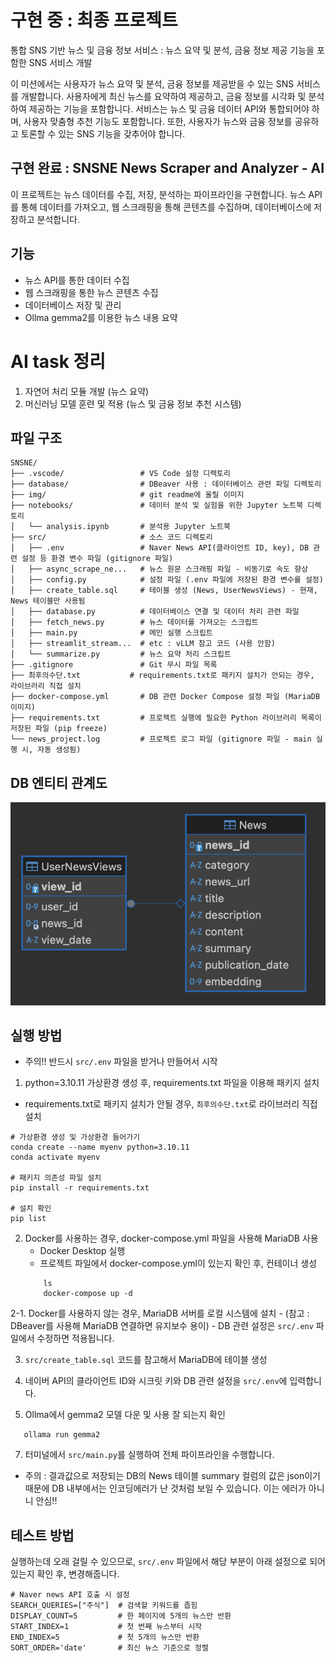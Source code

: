 # 구현 중 : 최종 프로젝트
통합 SNS 기반 뉴스 및 금융 정보 서비스 : 뉴스 요약 및 분석, 금융 정보 제공 기능을 포함한 SNS 서비스 개발

이 미션에서는 사용자가 뉴스 요약 및 분석, 금융 정보를 제공받을 수 있는 SNS 서비스를 개발합니다. 
사용자에게 최신 뉴스를 요약하여 제공하고, 금융 정보를 시각화 및 분석하여 제공하는 기능을 포함합니다. 
서비스는 뉴스 및 금융 데이터 API와 통합되어야 하며, 사용자 맞춤형 추천 기능도 포함합니다. 
또한, 사용자가 뉴스와 금융 정보를 공유하고 토론할 수 있는 SNS 기능을 갖추어야 합니다.

## 구현 완료 : SNSNE News Scraper and Analyzer - AI
이 프로젝트는 뉴스 데이터를 수집, 저장, 분석하는 파이프라인을 구현합니다. 뉴스 API를 통해 데이터를 가져오고, 웹 스크래핑을 통해 콘텐츠를 수집하며, 데이터베이스에 저장하고 분석합니다.

## 기능
- 뉴스 API를 통한 데이터 수집
- 웹 스크래핑을 통한 뉴스 콘텐츠 수집
- 데이터베이스 저장 및 관리
- Ollma gemma2를 이용한 뉴스 내용 요약

# AI task 정리
1. 자연어 처리 모듈 개발 (뉴스 요약)
2. 머신러닝 모델 훈련 및 적용 (뉴스 및 금융 정보 추천 시스템)

## 파일 구조
```
SNSNE/
├── .vscode/                 # VS Code 설정 디렉토리
├── database/                # DBeaver 사용 : 데이터베이스 관련 파일 디렉토리
├── img/                     # git readme에 올릴 이미지
├── notebooks/               # 데이터 분석 및 실험을 위한 Jupyter 노트북 디렉토리
│   └── analysis.ipynb       # 분석용 Jupyter 노트북
├── src/                     # 소스 코드 디렉토리
│   ├── .env                 # Naver News API(클라이언트 ID, key), DB 관련 설정 등 환경 변수 파일 (gitignore 파일)
│   ├── async_scrape_ne...   # 뉴스 원문 스크래핑 파일 - 비동기로 속도 향상
│   ├── config.py            # 설정 파일 (.env 파일에 저장된 환경 변수를 설정)
│   ├── create_table.sql     # 테이블 생성 (News, UserNewsViews) - 현재, News 테이블만 사용됨
│   ├── database.py          # 데이터베이스 연결 및 데이터 처리 관련 파일
│   ├── fetch_news.py        # 뉴스 데이터를 가져오는 스크립트
│   ├── main.py              # 메인 실행 스크립트
│   ├── streamlit_stream...  # etc : vLLM 참고 코드 (사용 안함)
│   └── summarize.py         # 뉴스 요약 처리 스크립트
├── .gitignore               # Git 무시 파일 목록
├── 최후의수단.txt           # requirements.txt로 패키지 설치가 안되는 경우, 라이브러리 직접 설치
├── docker-compose.yml       # DB 관련 Docker Compose 설정 파일 (MariaDB 이미지)
├── requirements.txt         # 프로젝트 실행에 필요한 Python 라이브러리 목록이 저장된 파일 (pip freeze)
└── news_project.log         # 프로젝트 로그 파일 (gitignore 파일 - main 실행 시, 자동 생성됨)
```

## DB 엔티티 관계도
![alt text](/img/image.png)

## 실행 방법

- 주의!! 반드시 `src/.env` 파일을 받거나 만들어서 시작

1. python=3.10.11 가상환경 생성 후, requirements.txt 파일을 이용해 패키지 설치
- requirements.txt로 패키지 설치가 안될 경우, `최후의수단.txt`로 라이브러리 직접 설치
```
# 가상환경 생성 및 가상환경 들어가기
conda create --name myenv python=3.10.11
conda activate myenv

# 패키지 의존성 파일 설치
pip install -r requirements.txt

# 설치 확인
pip list
```

2. Docker를 사용하는 경우, docker-compose.yml 파일을 사용해 MariaDB 사용
    - Docker Desktop 실행
    - 프로젝트 파일에서 docker-compose.yml이 있는지 확인 후, 컨테이너 생성
   ```
       ls
       docker-compose up -d
   ```

2-1. Docker를 사용하지 않는 경우, MariaDB 서버를 로컬 시스템에 설치
    - (참고 : DBeaver를 사용해 MariaDB 연결하면 유지보수 용이)
    - DB 관련 설정은 `src/.env` 파일에서 수정하면 적용됩니다.

3. `src/create_table.sql` 코드를 참고해서 MariaDB에 테이블 생성

4. 네이버 API의 클라이언트 ID와 시크릿 키와 DB 관련 설정을 `src/.env`에 입력합니다.

5. Ollma에서 gemma2 모델 다운 및 사용 잘 되는지 확인
```
   ollama run gemma2
```
7. 터미널에서 `src/main.py`를 실행하여 전체 파이프라인을 수행합니다.
- 주의 : 결과값으로 저장되는 DB의 News 테이블 summary 컬럼의 값은 json이기 때문에 DB 내부에서는 인코딩에러가 난 것처럼 보일 수 있습니다. 이는 에러가 아니니 안심!!

## 테스트 방법
실행하는데 오래 걸릴 수 있으므로, `src/.env` 파일에서 해당 부분이 아래 설정으로 되어있는지 확인 후, 변경해줍니다.
```
# Naver news API 호출 시 설정
SEARCH_QUERIES=["주식"]  # 검색할 키워드를 좁힘
DISPLAY_COUNT=5         # 한 페이지에 5개의 뉴스만 반환
START_INDEX=1           # 첫 번째 뉴스부터 시작
END_INDEX=5             # 첫 5개의 뉴스만 반환
SORT_ORDER='date'       # 최신 뉴스 기준으로 정렬
```

 
